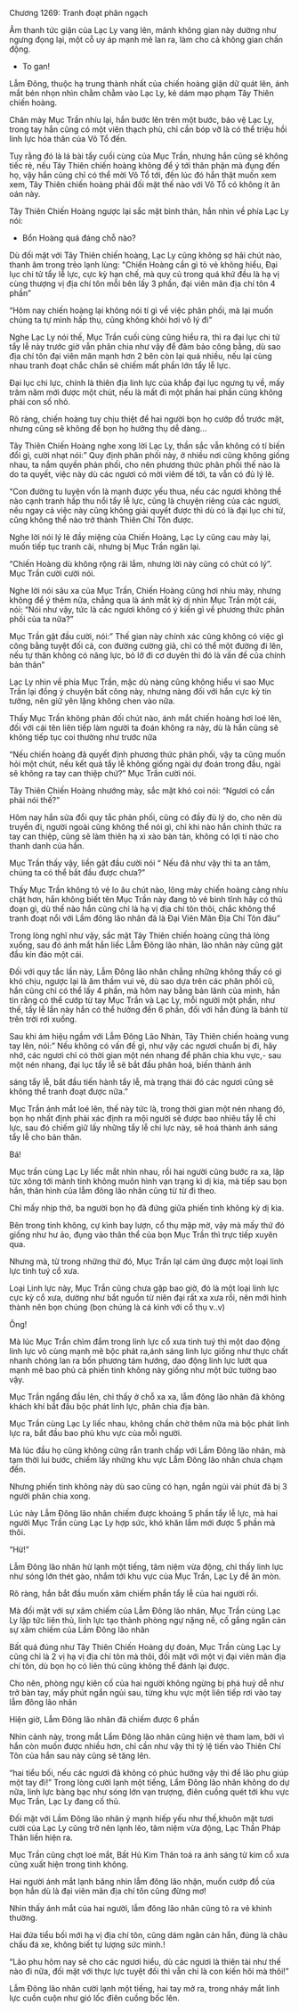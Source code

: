 




Chương 1269: Tranh đoạt phân ngạch


Âm thanh tức giận của Lạc Ly vang lên, mảnh không gian này dường như ngưng đọng lại, một cỗ uy áp mạnh mẽ lan ra, làm cho cả không gian chấn động.

- To gan!

Lẫm Đông, thuộc hạ trung thành nhất của chiến hoàng giận dữ quát lên, ánh mắt bén nhọn nhìn chằm chằm vào Lạc Ly, kẻ dám mạo phạm Tây Thiên chiến hoàng.

Chân mày Mục Trần nhíu lại, hắn bước lên trên một bước, bảo vệ Lạc Ly, trong tay hắn cũng có một viên thạch phù, chỉ cần bóp vỡ là có thể triệu hồi linh lực hóa thân của Võ Tổ đến.

Tuy rằng đó là lá bài tẩy cuối cùng của Mục Trần, nhưng hắn cũng sẽ không tiếc rẻ, nếu Tây Thiên chiến hoàng không để ý tới thân phận mà đụng đến họ, vậy hắn cũng chỉ có thể mời Võ Tổ tới, đến lúc đó hắn thật muốn xem xem, Tây Thiên chiến hoàng phải đối mặt thế nào với Võ Tổ có không ít ân oán này.

Tây Thiên Chiến Hoàng ngược lại sắc mặt bình thản, hắn nhìn về phía Lạc Ly nói:

- Bổn Hoàng quá đáng chỗ nào?

Dù đối mặt với Tây Thiên chiến hoàng, Lạc Ly cũng không sợ hãi chút nào, thanh âm trong trẻo lạnh lùng: "Chiến Hoàng cần gì tỏ vẻ không hiểu, Đại lục chi tử tẩy lễ lực, cực kỳ hạn chế, mà quy củ trong quá khứ đều là hạ vị cùng thượng vị địa chí tôn mỗi bên lấy 3 phần, đại viên mãn địa chí tôn 4 phần”

“Hôm nay chiến hoàng lại không nói tí gì về việc phân phối, mà lại muốn chúng ta tự mình hấp thụ, cũng không khỏi hơi vô lý đi”

Nghe Lạc Ly nói thế, Mục Trần cuối cùng cũng hiểu ra, thì ra đại lục chi tử tẩy lễ này trước giờ vẫn phân chia như vậy để đảm bảo công bằng, dù sao địa chí tôn đại viên mãn mạnh hơn 2 bên còn lại quá nhiều, nếu lại cùng nhau tranh đoạt chắc chắn sẽ chiếm mất phần lớn tẩy lễ lực.

Đại lục chi lực, chính là thiên địa linh lực của khắp đại lục ngưng tụ về, mấy trăm năm mới được một chút, nếu là mất đi một phần hai phần cũng không phải con số nhỏ.

Rõ ràng, chiến hoàng tuy chịu thiệt để hai người bọn họ cướp đồ trước mặt, nhưng cũng sẽ không để bọn họ hưởng thụ dễ dàng...

Tây Thiên Chiến Hoàng nghe xong lời Lạc Ly, thần sắc vẫn không có tí biến đổi gì, cười nhạt nói:” Quy định phân phối này, ở nhiều nơi cũng không giống nhau, ta nắm quyền phản phối, cho nên phương thức phân phối thế nào là do ta quyết, việc này dù các ngươi có mời viêm đế tới, ta vẫn có đủ lý lẽ.

“Con đường tu luyện vốn là mạnh được yếu thua, nếu các ngươi không thể nào cạnh tranh hấp thu nổi tẩy lễ lực, cũng là chuyện riêng của các ngươi, nếu ngay cả việc này cũng không giải quyết được thì dù có là đại lục chi tử, cũng không thể nào trở thành Thiên Chí Tôn được.

Nghe lời nói lý lẽ đầy miệng của Chiến Hoàng, Lạc Ly cũng cau mày lại, muốn tiếp tục tranh cãi, nhưng bị Mục Trần ngăn lại.

“Chiến Hoàng dù không rộng rãi lắm, nhưng lời này cũng có chút có lý”. Mục Trần cười cười nói.

Nghe lời nói sâu xa của Mục Trần, Chiến Hoàng cũng hơi nhíu mày, nhưng không để ý thêm nữa, chẳng qua là ánh mắt kỳ dị nhìn Mục Trần một cái, nói: “Nói như vậy, tức là các ngươi không có ý kiến gì về phương thức phân phối của ta nữa?”

Mục Trần gật đầu cười, nói:” Thế gian này chính xác cũng không có việc gì công bằng tuyệt đối cả, con đường cường giả, chỉ có thể một đường đi lên, nếu tự thân không có năng lực, bỏ lỡ đi cơ duyên thì đó là vấn đề của chính bản thân”

Lạc Ly nhìn về phía Mục Trần, mặc dù nàng cũng không hiểu vì sao Mục Trần lại đồng ý chuyện bất công này, nhưng nàng đối với hắn cực kỳ tin tưởng, nên giữ yên lặng không chen vào nữa.

Thấy Mục Trần không phản đối chút nào, ánh mắt chiến hoàng hơi loé lên, đối với cái tên liên tiếp làm người ta đoán không ra này, dù là hắn cũng sẽ không tiếp tục coi thường như trước nữa

“Nếu chiến hoàng đã quyết định phương thức phân phối, vậy ta cũng muốn hỏi một chút, nếu kết quả tẩy lễ không giống ngài dự đoán trong đầu, ngài sẽ không ra tay can thiệp chứ?” Mục Trần cười nói.

Tây Thiên Chiến Hoàng nhướng mày, sắc mặt khó coi nói: “Ngươi có cần phải nói thế?”

Hôm nay hắn sửa đổi quy tắc phản phối, cũng có đầy đủ lý do, cho nên dù truyền đi, người ngoài cũng không thể nói gì, chỉ khi nào hắn chính thức ra tay can thiệp, cũng sẽ làm thiên hạ xì xào bàn tán, không có lợi tí nào cho thanh danh của hắn.

Mục Trần thấy vậy, liền gật đầu cười nói “ Nếu đã như vậy thì ta an tâm, chúng ta có thể bắt đầu được chưa?”

Thấy Mục Trần không tỏ vẻ lo âu chút nào, lông mày chiến hoàng càng nhíu chặt hơn, hắn không biết tên Mục Trần này đang tỏ vẻ bình tĩnh hãy có thủ đoạn gì, dù thế nào hắn cũng chỉ là hạ vị địa chí tôn thôi, chắc không thể tranh đoạt nổi với Lầm đông lão nhân đã là Đại Viên Mãn Địa Chí Tôn đâu”

Trong lòng nghĩ như vậy, sắc mặt Tây Thiên chiến hoàng cũng thả lỏng xuống, sau đó ánh mắt hắn liếc Lẫm Đông lão nhản, lão nhân này cũng gật đầu kín đáo một cái.

Đối với quy tắc lần này, Lẫm Đông lão nhân chẳng những không thấy có gì khó chịu, ngược lại là âm thầm vui vẻ, dù sao dựa trên các phân phối cũ, hắn cũng chỉ có thể lấy 4 phần, mà hôm nay bằng bản lãnh của mình, hắn tin rằng có thể cướp từ tay Mục Trần và Lạc Ly, mỗi người một phần, như thế, tẩy lễ lần này hắn có thể hưởng đến 6 phần, đối với hắn đúng là bánh từ trên trời rơi xuống.

Sau khi ám hiệu ngầm với Lẫm Đông Lão Nhản, Tây Thiên chiến hoàng vung tay lên, nói:” Nếu không có vấn đề gì, như vậy các ngươi chuẩn bị đi, hãy nhớ, các ngươi chỉ có thời gian một nén nhang để phân chia khu vực,- sau một nén nhang, đại lục tẩy lễ sẽ bắt đầu phân hoá, biến thành ánh

sáng tẩy lễ, bắt đầu tiến hành tẩy lễ, mà trạng thái đó các ngươi cũng sẽ không thể tranh đoạt được nữa.”

Mục Trần ánh mắt loé lên, thế này tức là, trong thời gian một nén nhang đó, bọn họ nhất định phải xác định ra mội người sẽ được bao nhiêu tẩy lễ chi lực, sau đó chiếm giữ lấy những tẩy lễ chi lực này, sẽ hoá thành ánh sáng tẩy lễ cho bản thân.

Bá!

Mục trần cùng Lạc Ly liếc mắt nhìn nhau, rồi hai người cũng bước ra xa, lập tức xông tới mảnh tinh không muôn hình vạn trạng kì dị kia, mà tiếp sau bọn hắn, thân hình của lẫm đông lão nhân cũng từ từ đi theo.

Chỉ mấy nhịp thở, ba người bọn họ đã đứng giữa phiến tinh không kỳ dị kia.

Bên trong tinh không, cự kình bay lượn, cổ thụ mập mờ, vậy mà mấy thứ đó giống như hư ảo, đụng vào thân thể của bọn Mục Trần thì trực tiếp xuyên qua.

Nhưng mà, từ trong những thứ đó, Mục Trần lạl cảm ứng được một loại linh lực tinh tuý cổ xưa.

Loại Linh lực này, Mục Trần cũng chưa gặp bao giờ, đó là một loại linh lực cực kỳ cổ xưa, dường như bắt nguồn từ niên đại rất xa xưa rồi, nên mới hình thành nên bọn chúng (bọn chúng là cá kình với cổ thụ v..v)

Ông!

Mà lúc Mục Trần chìm đắm trong linh lực cổ xưa tinh tuý thì một dao động linh lực vô cùng mạnh mẽ bộc phát ra,ánh sáng linh lực giống như thực chất nhanh chóng lan ra bốn phương tám hướng, dao động linh lực lướt qua mạnh mẽ bao phủ cả phiến tinh không này giống như một bức tường bao vậy.

Mục Trần ngẩng đầu lên, chỉ thấy ở chỗ xa xa, lẫm đông lão nhân đã không khách khí bắt đầu bộc phát linh lực, phân chia địa bàn.

Mục Trần cùng Lạc Ly liếc nhau, không chần chờ thêm nữa mà bộc phát linh lực ra, bắt đầu bao phủ khu vực của mỗi người.

Mà lúc đầu họ cũng không cứng rắn tranh chấp với Lầm Đông lão nhân, mà tạm thời lui bước, chiếm lấy những khu vực Lẫm Đông lão nhân chưa chạm đến.

Nhưng phiến tinh không này dù sao cũng có hạn, ngắn ngủi vài phút đã bị 3 người phân chia xong.

Lúc này Lẫm Đông lão nhân chiếm được khoảng 5 phần tẩy lễ lực, mà hai người Mục Trần cùng Lạc Ly hợp sức, khó khăn lắm mới được 5 phần mà thôi.

“Hừ!”

Lẫm Đông lão nhân hừ lạnh một tiếng, tâm niệm vừa động, chỉ thấy linh lực như sóng lớn thét gào, nhắm tới khu vực của Mục Trần, Lạc Ly để ăn mòn.

Rõ ràng, hắn bắt đầu muốn xâm chiếm phần tẩy lễ của hai người rồi.

Mà đối mặt với sự xâm chiếm của Lẫm Đông lão nhân, Mục Trần cùng Lạc Ly lập tức liên thủ, linh lực tạo thành phòng ngự nặng nề, cố gắng ngăn cản sự xâm chiếm của Lầm Đông lão nhân

Bất quá đúng như Tây Thiên Chiến Hoàng dự đoán, Mục Trần cùng Lạc Ly cũng chỉ là 2 vị hạ vị địa chí tôn mà thôi, đối mặt với một vị đại viên mãn địa chí tôn, dù bọn họ có liên thủ cũng không thể đánh lại được.

Cho nên, phòng ngự kiên cố của hai người không ngừng bị phá huỷ dễ như trở bàn tay, mấy phút ngắn ngủi sau, từng khu vực một liên tiếp rơi vào tay lẫm đông lão nhân

Hiện giờ, Lẫm Đông lão nhân đã chiếm được 6 phần

Nhìn cảnh này, trong mắt Lẩm Đông lão nhân cũng hiện vẻ tham lam, bởi vì hắn còn muốn được nhiều hơn, chỉ cần như vậy thì tỷ lệ tiến vào Thiên Chí Tôn của hắn sau này cũng sẽ tăng lên.

“hai tiểu bối, nếu các ngươi đã không có phúc hưởng vậy thì để lão phu giúp một tay đi!” Trong lòng cười lạnh một tiếng, Lẩm Đông lão nhân không do dự nữa, linh lực bàng bạc như sóng lớn vạn trượng, điên cuồng quét tới khu vực Mục Trần, Lạc Ly đang cố thủ.

Đối mặt với Lầm Đông lão nhân ỷ mạnh hiếp yếu như thế,khuôn mặt tươi cười của Lạc Ly cũng trở nên lạnh lẽo, tâm niệm vừa động, Lạc Thần Pháp Thân liền hiện ra.

Mục Trần cũng chợt loé mắt, Bất Hủ Kim Thân toả ra ánh sáng tử kim cổ xưa cũng xuất hiện trong tinh không.

Hai người ánh mắt lạnh băng nhìn lẫm đông lão nhận, muốn cướp đồ của bọn hắn dù là đại viên mãn địa chí tôn cũng đừng mơ!

Nhìn thấy ánh mắt của hai người, lẫm đông lão nhân cũng tỏ ra vẻ khinh thường.

Hai đứa tiểu bối mới hạ vị địa chí tôn, cũng dám ngăn cản hắn, đúng là châu chấu đá xe, không biết tự lượng sức mình.!

“Lão phu hôm nay sẽ cho các ngươi hiểu, dù các ngươi là thiên tài như thế nào đi nữa, đối mặt với thực lực tuyệt đối thì vẫn chỉ là con kiến hôi mà thôi!”

Lẫm Đông lão nhân cười lạnh một tiếng, hai tay mở ra, trong nháy mắt linh lực cuồn cuộn như gió lốc điên cuồng bốc lên.




